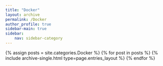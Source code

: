 ```yaml
---
title: "Docker"
layout: archive
permalink: /Docker
author_profile: true
sidebar-main: true
sidebar:
    nav: sidebar-category
---
```


{% assign posts = site.categories.Docker %}
{% for post in posts %} {% include archive-single.html type=page.entries_layout %} {% endfor %}
